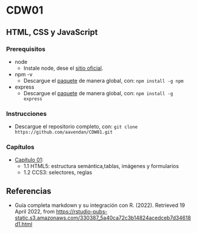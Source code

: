 # CDW01 
## HTML, CSS y JavaScript

### Prerequisitos

* node
	- Instale node, dese el [sitio oficial](https://nodejs.org/es/download/).
* npm -v
	- Descargue el [paquete](https://www.npmjs.com/package/download) de manera global, con: `npm install -g npm` 
* express
	- Descargue el [paquete](https://www.npmjs.com/package/express) de manera global, con: `npm install -g express` 


### Instrucciones

* Descargue el repositorio completo, con: `git clone https://github.com/aavendan/CDW01.git`


### Capítulos 

* [Capítulo 01](Capítulo%2001): 
	+ 1.1 HTML5: estructura semántica,tablas, imágenes y formularios
	+ 1.2 CCS3: selectores, reglas


## Referencias 

* Guía completa markdown y su integración con R. (2022). Retrieved 19 April 2022, from https://rstudio-pubs-static.s3.amazonaws.com/330387_5a40ca72c3b14824acedceb7d34618d1.html